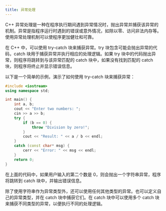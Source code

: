 ```yaml
---
title: 异常处理
---
```


C++ 异常处理是一种在程序执行期间遇到异常情况时，抛出异常并捕获该异常的机制。异常是指程序运行时遇到的错误或意外情况，如除以零、访问非法内存等。使用异常处理机制可以使程序更加健壮和可靠。

在 C++ 中，可以使用 try-catch 块来捕获异常。try 块包含可能会抛出异常的代码，catch 块用于捕获异常并执行相应的处理逻辑。如果 try 块中的代码抛出异常，则程序将跳转到与该异常匹配的 catch 块中，如果没有找到匹配的 catch 块，则程序将终止并显示错误信息。

以下是一个简单的示例，演示了如何使用 try-catch 块来捕获异常：

```cpp
#include <iostream>
using namespace std;

int main() {
    int a, b;
    cout << "Enter two numbers: ";
    cin >> a >> b;
    try {
        if (b == 0) {
            throw "Division by zero!";
        }
        cout << "Result: " << a / b << endl;
    }
    catch (const char* msg) {
        cerr << "Error: " << msg << endl;
    }
    return 0;
}
```

在上面的代码中，如果用户输入的第二个数是 0，则会抛出一个字符串异常，程序将跳转到 catch 块中，并输出错误信息。

除了使用字符串作为异常类型外，还可以使用任何其他类型的异常。也可以定义自己的异常类型，并在 catch 块中捕获它们。在 catch 块中可以使用多个 catch 块来捕获不同类型的异常，以便执行不同的处理逻辑。